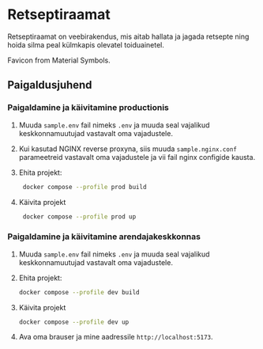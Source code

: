 # Retseptiraamat

Retseptiraamat on veebirakendus, mis aitab hallata ja jagada retsepte ning hoida silma peal külmkapis olevatel toiduainetel.

Favicon from Material Symbols.

## Paigaldusjuhend

### Paigaldamine ja käivitamine productionis

1. Muuda `sample.env` fail nimeks `.env` ja muuda seal vajalikud keskkonnamuutujad vastavalt oma vajadustele.

2. Kui kasutad NGINX reverse proxyna, siis muuda `sample.nginx.conf` parameetreid vastavalt oma vajadustele ja vii fail nginx configide kausta.

3. Ehita projekt:

   ```bash
    docker compose --profile prod build
   ```

4. Käivita projekt
   ```bash
    docker compose --profile prod up
   ```

### Paigaldamine ja käivitamine arendajakeskkonnas

1. Muuda `sample.env` fail nimeks `.env` ja muuda seal vajalikud keskkonnamuutujad vastavalt oma vajadustele.

2. Ehita projekt:

   ```bash
   docker compose --profile dev build
   ```

3. Käivita projekt
   ```bash
   docker compose --profile dev up
   ```
4. Ava oma brauser ja mine aadressile `http://localhost:5173`.

